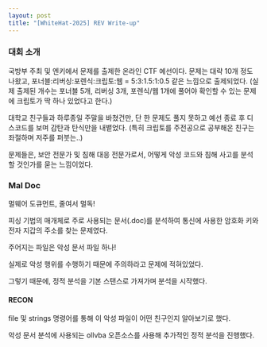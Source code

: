 ```yaml
---
layout: post
title: "[WhiteHat-2025] REV Write-up"
---
```


### 대회 소개

국방부 주최 및 엔키에서 문제를 출제한 온라인 CTF 예선이다.
문제는 대략 10개 정도 나왔고, 포너블:리버싱:포렌식:크립토:웹 = 5:3:1.5:1:0.5 같은 느낌으로 출제되었다.
(실제 출제된 개수는 포너블 5개, 리버싱 3개, 포렌식/웹 1개에 풀어야 확인할 수 있는 문제에 크립토가 딱 하나 있었다고 한다.)

대학교 친구들과 하루종일 주말을 바쳤건만, 단 한 문제도 풀지 못하고 예선 종료 후 디스코드를 보며 감탄과 탄식만을 내뱉었다.
(특히 크립토를 주전공으로 공부해온 친구는 좌절하며 저주를 퍼붓는..)

문제들은, 보안 전문가 및 침해 대응 전문가로서, 어떻게 악성 코드와 침해 사고를 분석할 것인가를 묻는 느낌이었다.

### Mal Doc

멀웨어 도큐먼트, 줄여서 멀독!

피싱 기법의 매개체로 주로 사용되는 문서(.doc)를 분석하여 통신에 사용한 암호화 키와 전자 지갑의 주소를 찾는 문제였다.

주어지는 파일은 악성 문서 파일 하나!

실제로 악성 행위를 수행하기 때문에 주의하라고 문제에 적혀있었다.

그렇기 때문에, 정적 분석을 기본 스탠스로 가져가며 분석을 시작했다.

#### RECON

file 및 strings 명령어를 통해 이 악성 파일이 어떤 친구인지 알아보기로 했다.


악성 문서 분석에 사용되는 ollvba 오픈소스를 사용해 추가적인 정적 분석을 진행했다.
